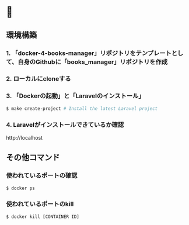 # 🐳

## 環境構築

### 1. 「docker-4-books-manager」リポジトリをテンプレートとして、自身のGithubに「books_manager」リポジトリを作成

### 2. ローカルにcloneする

### 3. 「Dockerの起動」と「Laravelのインストール」

```bash
$ make create-project # Install the latest Laravel project
```

### 4. Laravelがインストールできているか確認

http://localhost

## その他コマンド

### 使われているポートの確認

```bash
$ docker ps
```

### 使われているポートのkill
```bash
$ docker kill [CONTAINER ID]
```

